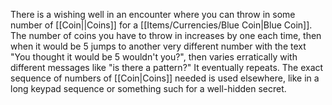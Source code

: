 There is a wishing well in an encounter where you can throw in some number of [[Coin||Coins]] for a [[Items/Currencies/Blue Coin|Blue Coin]]. The number of coins you have to throw in increases by one each time, then when it would be 5 jumps to another very different number with the text "You thought it would be 5 wouldn't you?", then varies erratically with different messages like "is there a pattern?" It eventually repeats. The exact sequence of numbers of [[Coin|Coins]] needed is used elsewhere, like in a long keypad sequence or something such for a well-hidden secret.